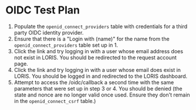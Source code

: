 # OIDC Test Plan

1. Populate the `openid_connect_providers` table with credentials for a third party OIDC identity provider.
2. Ensure that there is a "Login with (name)" for the name from the `openid_connect_providers` table set up in 1.
3. Click the link and try logging in with a user whose email address does not exist in LORIS. You should be redirected
   to the request account page.
4. Click the link and try logging in with a user whose email does exist in LORIS. You should be logged in and redirected
   to the LORIS dashboard.
5. Attempt to access the /oidc/callback a second time with the same parameters that were set up in step 3 or 4. You should
   be denied (the state and nonce are no longer valid once used. Ensure they don't remain in the `openid_connect_csrf` table.)
